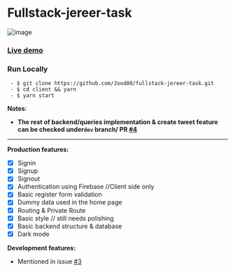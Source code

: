 # Fullstack-jereer-task
![image](https://user-images.githubusercontent.com/56412800/149639125-c06a5a86-b578-4f98-916a-697aff9e923c.png)

### [Live demo](https://jereer-task-fullstack.herokuapp.com/)

### Run Locally
```
 - $ git clone https://github.com/Jood80/fullstack-jereer-task.git
 - $ cd client && yarn
 - $ yarn start
```
 
**Notes**: 
- **The rest of backend/queries implementation & create tweet feature can be checked under`dev` branch/ PR [#4](https://github.com/Jood80/fullstack-jereer-task/pull/4)**

----

**Production features:**
- [x] Signin
- [x] Signup
- [x] Signout 
- [x] Authentication using Firebase //Client side only
- [x] Basic register form validation
- [x] Dummy data used in the home page
- [x] Routing & Private Route
- [x] Basic style // still needs polishing
- [x] Basic backend structure & database 
- [x] Dark mode

**Development features:**
 - Mentioned in issue [#3](https://github.com/Jood80/fullstack-jereer-task/issues/3)
